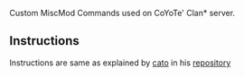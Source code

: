 Custom MiscMod Commands used on CoYoTe' Clan* server.

## Instructions
Instructions are same as explained by [cato](https://github.com/cato-a/) in his [repository](https://github.com/cato-a/CoDaM_CustomCommands/tree/main#how-to-install)
